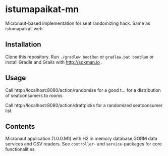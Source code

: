 # istumapaikat-mn
Micronaut-based implementation for seat randomizing hack. Same as istumapaikat-web.

## Installation
Clone this repository. Run `./gradlew bootRun` or `gradlew.bat bootRun` or install Gradle and Grails with http://sdkman.io .

## Usage
Call http://localhost:8080/action/randomize for a good t... for a distribution of seatconsumers to rooms

Call http://localhost:8080/action/draftpicks for a randomized seatconsumer list

## Contents
Micronaut application (1.0.0.M1) with H2 in memory database,GORM data services and CSV readers. See `controller`- and `service`-packages for core functionalities.

